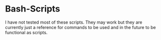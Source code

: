 # Bash-Scripts

I have not tested most of these scripts. They may work but they are currently just a reference for commands to be used and in the future to be functional as scripts.
